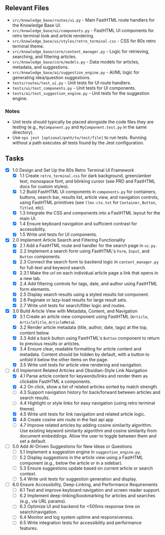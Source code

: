 ## Relevant Files

- `src/knowledge_base/routes/ui.py` - Main FastHTML route handlers for the Knowledge Base UI.
- `src/knowledge_base/ui/components.py` - FastHTML UI components for retro terminal look and article rendering.
- `src/knowledge_base/ui/styles/retro_terminal.css` - CSS for 80s retro terminal theme.
- `src/knowledge_base/core/content_manager.py` - Logic for retrieving, searching, and filtering articles.
- `src/knowledge_base/core/models.py` - Data models for articles, metadata, and suggestions.
- `src/knowledge_base/ai/suggestion_engine.py` - AI/ML logic for generating idea/question suggestions.
- `tests/routes/test_ui.py` - Unit tests for UI route handlers.
- `tests/ui/test_components.py` - Unit tests for UI components.
- `tests/ai/test_suggestion_engine.py` - Unit tests for the suggestion engine.

### Notes

- Unit tests should typically be placed alongside the code files they are testing (e.g., `MyComponent.py` and `MyComponent.test.py` in the same directory).
- Use `npx jest [optional/path/to/test/file]` to run tests. Running without a path executes all tests found by the Jest configuration.

## Tasks

- [x] 1.0 Design and Set Up the 80s Retro Terminal UI Framework
  - [x] 1.1 Create `retro_terminal.css` for dark background, green/amber text, monospace font, and blinking cursor (see PRD and FastHTML docs for custom styles).
  - [x] 1.2 Build FastHTML UI components in `components.py` for containers, buttons, search bar, results list, article view, and navigation controls, using FastHTML primitives (see `llms-ctx.txt` for `Container`, `Button`, `Titled`, etc).
  - [x] 1.3 Integrate the CSS and components into a FastHTML layout for the main UI.
  - [x] 1.4 Ensure keyboard navigation and sufficient contrast for accessibility.
  - [x] 1.5 Write unit tests for UI components.

- [x] 2.0 Implement Article Search and Filtering Functionality
  - [x] 2.1 Add a FastHTML route and handler for the search page in `ui.py`.
  - [x] 2.2 Implement a search form using FastHTML's `Form`, `Input`, and `Button` components.
  - [x] 2.3 Connect the search form to backend logic in `content_manager.py` for full-text and keyword search.
  - [x] 2.3.1 Make the url on each individual article page a link that opens in a new tab.
  - [x] 2.4 Add filtering controls for tags, date, and author using FastHTML form elements.
  - [x] 2.5 Display search results using a styled results list component.
  - [x] 2.6 Paginate or lazy-load results for large result sets.
  - [x] 2.7 Write unit tests for search/filter logic and routes.

- [x] 3.0 Build Article View with Metadata, Content, and Navigation
  - [x] 3.1 Create an article view component using FastHTML (`Article`, `ArticleTitle`, `ArticleMeta`).
  - [x] 3.2 Render article metadata (title, author, date, tags) at the top, content below.
  - [x] 3.3 Add a back button using FastHTML's `Button` component to return to previous results or articles.
  - [x] 3.4 Ensure clear, readable formatting for article content and metadata. Content should be hidden by default, with a button to unfold it below the other items on the page.
  - [x] 3.5 Write unit tests for article view rendering and navigation.

- [ ] 4.0 Implement Related Articles and Obsidian-Style Link Navigation
  - [x] 4.1 Parse article content for keywords/links and render them as clickable FastHTML `A` components.
  - [x] 4.2 On click, show a list of related articles sorted by match strength.
  - [ ] 4.3 Support navigation history for back/forward between articles and search results.
  - [ ] 4.4 Highlight or style links for easy navigation (using retro terminal theme).
  - [x] 4.5 Write unit tests for link navigation and related article logic.
  - [x] 4.6 Create cosine sim route in the fast api app
  - [ ] 4.7 Improve related articles by adding cosine similarity algorithm. Use existing keyword similarity algorithm and cosine similarity from document embeddings. Allow the user to toggle between them and set a default.

- [ ] 5.0 Add AI-Driven Suggestions for New Ideas or Questions
  - [ ] 5.1 Implement a suggestion engine in `suggestion_engine.py`. 
  - [ ] 5.2 Display suggestions in the article view using a FastHTML component (e.g., below the article or in a sidebar).
  - [ ] 5.3 Ensure suggestions update based on current article or search context.
  - [ ] 5.4 Write unit tests for suggestion generation and display.

- [ ] 6.0 Ensure Accessibility, Deep-Linking, and Performance Requirements
  - [ ] 6.1 Test and improve keyboard navigation and screen reader support.
  - [ ] 6.2 Implement deep-linking/bookmarking for articles and searches (e.g., via URL params).
  - [ ] 6.3 Optimize UI and backend for <500ms response time on search/navigation.
  - [ ] 6.4 Monitor and log system uptime and responsiveness.
  - [ ] 6.5 Write integration tests for accessibility and performance features.